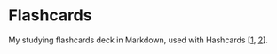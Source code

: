 # Flashcards

My studying flashcards deck in Markdown, used with Hashcards [[1](https://github.com/eudoxia0/hashcards), [2](https://borretti.me/article/hashcards-plain-text-spaced-repetition)].
